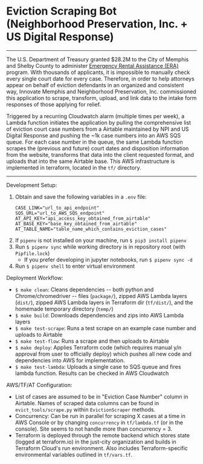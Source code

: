 # Eviction Scraping Bot (Neighborhood Preservation, Inc. + US Digital Response)
____
The U.S. Department of Treasury granted $28.2M to the City of Memphis and Shelby County to administer [Emergency Rental Assistance (ERA)](https://www.memphistn.gov/news/memphis-and-shelby-county-emergency-rent-and-utility-assistance-program-frequently-asked-questions/) program. With thousands of applicants, it is impossible to manually check every single court date for every case. Therefore, in order to help attorneys appear on behalf of eviction defendants in an organized and consistent way, Innovate Memphis and Neighborhood Preservation, Inc. commissioned this application to scrape, transform, upload, and link data to the intake form responses of those applying for relief. 

Triggered by a recurring Cloudwatch alarm (multiple times per week), a Lambda function initiates the application by pulling the comprehensive list of eviction court case numbers from a Airtable maintained by NPI and US Digital Response and pushing the ~1k case numbers into an AWS SQS queue. For each case number in the queue, the same Lambda function scrapes the (previous and future) court dates and disposition information from the website, transforms that data into the client requested format, and uploads that into the same Airtable base. This AWS infrastructure is implemented in terraform, located in the `tf/` directory. 

___

Development Setup:

1. Obtain and save the following variables in a `.env` file:
    ```
    CASE_LINK="url_to_api_endpoint"
    SQS_URL="url_to_AWS_SQS_endpoint"
    AT_API_KEY="api_access_key_obtained_from_airtable"
    AT_BASE_KEY="base_key_obtained_from_airtable"
    AT_TABLE_NAME="table_name_which_contains_eviction_cases"
    ```
2. If `pipenv` is not installed on your machine, run `$ pip3 install pipenv`
3. Run `$ pipenv sync` while working directory is in repository root (with `Pipfile.lock`)
    * If you prefer developing in jupyter notebooks, run `$ pipenv sync -d`
4. Run `$ pipenv shell` to enter virtual environment

Deployment Workflow:
* `$ make clean`: Cleans dependencies -- both python and Chrome/chromedriver -- files (`package/`), zipped AWS Lambda layers (`dist/`), zipped AWS Lambda layers in Terraform dir (`tf/dist/`), and the homemade temporary directory (`temp/`)
* `$ make build`: Downloads dependencies and zips into AWS Lambda layers
* `$ make test-scrape`: Runs a test scrape on an example case number and uploads to Airtable
* `$ make test-flow`: Runs a scrape and then uploads to Airtable
* `$ make deploy`: Applies Terraform code (which requires manual y/n approval from user to officially deploy) which pushes all new code and dependencies into AWS for implementation.
* `$ make test-lambda`: Uploads a single case to SQS queue and fires lambda function. Results can be checked in AWS Cloudwatch

AWS/TF/AT Configuration:
* List of cases are assumed to be in "Eviction Case Number" column in Airtable. Names of scraped data columns can be found in `evict_tools/scrape.py` within `EvictionScraper` methods.
* Concurrency: Can be run in parallel for scraping X cases at a time in AWS Console or by changing `concurrency` in `tf/lambda.tf` (or in the console). Site seems to not handle more than concurrency = 3.
* Terraform is deployed through the remote backend which stores state (logged at terraform.io) in the just-city organization and builds in Terraform Cloud's run environment. Also includes Terraform-specific environmental variables outlined in `tf/vars.tf`.
